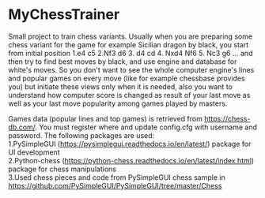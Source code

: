 # MyChessTrainer
Small project to train chess variants. Usually when you are preparing some chess variant for the game for example 
Sicilian dragon by black, you start from initial position 1.e4 c5 2.Nf3 d6 3. d4 cd 4. Nxd4 Nf6 5. Nc3 g6 ... and then
try to find best moves by black, and use engine and database for white's moves. So you don't want to see the whole 
computer engine's lines and popular games on every move (like for example chessbase provides you) but initiate these 
views only when it is needed, also you want to understand how computer score is changed as result of your 
last move as well as your last move popularity among games played by masters.

Games data (popular lines and top games) is retrieved from https://chess-db.com/. You must register where and update 
config.cfg with username and password. 
The following packages are used: <br/>
    1.PySimpleGUI (https://pysimplegui.readthedocs.io/en/latest/) package for UI development<br>
    2.Python-chess (https://python-chess.readthedocs.io/en/latest/index.html) package for chess manipulations<br>
    3.Used chess pieces and code from PySimpleGUI chess sample in https://github.com/PySimpleGUI/PySimpleGUI/tree/master/Chess

    
      